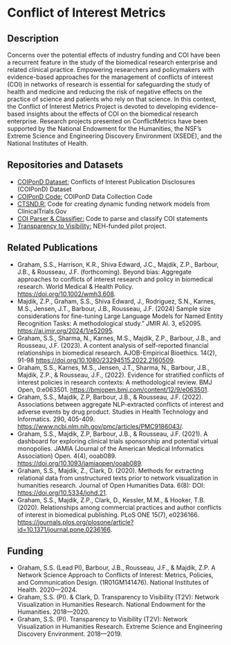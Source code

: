 # Conflict of Interest Metrics

## Description
Concerns over the potential effects of industry funding and COI have been a recurrent feature in the study of the biomedical research enterprise and related clinical practice. Empowering researchers and policymakers with evidence-based approaches for the management of conflicts of interest (COI) in networks of research is essential for safeguarding the study of health and medicine and reducing the risk of negative effects on the practice of science and patients who rely on that science. In this context, the Conflict of Interest Metrics Project is devoted to developing evidence-based insights about the effects of COI on the biomedical research enterprise. Research projects presented on ConflictMetrics have been supported by the National Endowment for the Humanities, the NSF’s Extreme Science and Engineering Discovery Environment (XSEDE), and the National Institutes of Health. 


## Repositories and Datasets  

* [COIPonD Dataset:](https://dataverse.tdl.org/dataset.xhtml?persistentId=doi:10.18738/T8/GBSTTH) Conflicts of Interest Publication Disclosures (COIPonD) Dataset
* [COIPonD Code:](https://github.com/sscottgraham/COIPonD) COIPonD Data Collection Code
* [CTSND.R:](CTSND.R) Code for creating dynamic funding network models from ClinicalTrials.Gov 
* [COI Parser & Classifier:](coi_parser_classifier/README.md) Code to parse and classify COI statements
* [Transparency to Visibility:]( https://gitlab.com/grahamss/transparency2visibility) NEH-funded pilot project.  

## Related Publications

* Graham, S.S., Harrison, K.R., Shiva Edward, J.C., Majdik, Z.P., Barbour, J.B., & Rousseau, J.F. (forthcoming). Beyond bias: Aggregate approaches to conflicts of interest research and policy in biomedical research. World Medical & Health Policy. https://doi.org/10.1002/wmh3.608. 
* Majdik, Z.P., Graham, S.S., Shiva Edward, J., Rodriguez, S.N., Karnes, M.S., Jensen, J.T., Barbour, J.B., Rousseau, J.F. (2024) Sample size considerations for fine-tuning Large Language Models for Named Entity Recognition Tasks: A methodological study.” JMIR AI. 3, e52095. https://ai.jmir.org/2024/1/e52095.
* Graham, S.S., Sharma, N., Karnes, M.S., Majdik, Z.P., Barbour, J.B., and Rousseau, J.F. (2023). A content analysis of self-reported financial relationships in biomedical research. AJOB-Empirical Bioethics. 14(2), 91-98 https://doi.org/10.1080/23294515.2022.2160509.
* Graham, S.S., Karnes, M.S., Jensen, J.T., Sharma, N., Barbour, J.B., Majdik, Z.P., & Rousseau, J.F., (2022). Evidence for stratified conflicts of interest policies in research contexts: A methodological review. BMJ Open, 0:e063501. https://bmjopen.bmj.com/content/12/9/e063501.
* Graham, S.S., Majdik, Z.P, Barbour, J.B., & Rousseau, J.F. (2022). Associations between aggregate NLP-extracted conflicts of interest and adverse events by drug product. Studies in Health Technology and Informatics. 290, 405-409. https://www.ncbi.nlm.nih.gov/pmc/articles/PMC9186043/. 
* Graham, S.S., Majdik, Z.P, Barbour, J.B., & Rousseau, J.F. (2021). A dashboard for exploring clinical trials sponsorship and potential virtual monopolies. JAMIA (Journal of the American Medical Informatics Association) Open. 4(4), ooab089. https://doi.org/10.1093/jamiaopen/ooab089. 
* Graham, S.S., Majdik, Z., Clark, D. (2020). Methods for extracting relational data from unstructured texts prior to network visualization in humanities research. Journal of Open Humanities Data. 6(8): DOI: https://doi.org/10.5334/johd.21. 
* Graham, S.S., Majdik, Z.P., Clark, D., Kessler, M.M., & Hooker, T.B. (2020). Relationships among commercial practices and author conflicts of interest in biomedical publishing. PLoS ONE 15(7), e0236166. https://journals.plos.org/plosone/article?id=10.1371/journal.pone.0236166.

## Funding 
* Graham, S.S. (Lead PI), Barbour, J.B., Rousseau, J.F., & Majdik, Z.P. A Network Science Approach to Conflicts of Interest: Metrics, Policies, and Communication Design. (1R01GM141476). National Institutes of Health. 2020—2024. 
* Graham, S.S. (PI). & Clark, D. Transparency to Visibility (T2V): Network Visualization in Humanities Research. National Endowment for the Humanities. 2018—2020. 
* Graham, S.S. (PI). Transparency to Visibility (T2V): Network Visualization in Humanities Research. Extreme Science and Engineering Discovery Environment. 2018—2019. 
